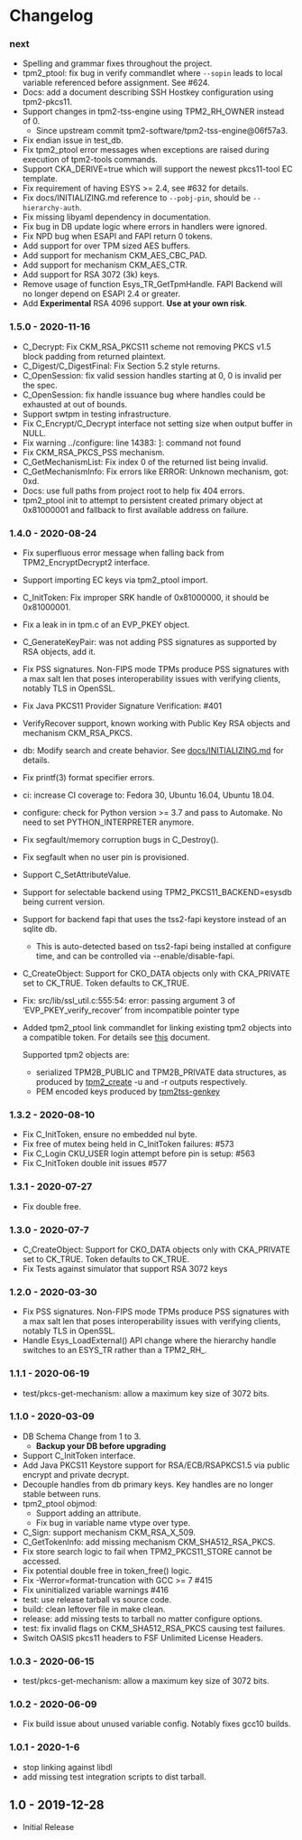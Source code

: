 # Changelog

### next
  * Spelling and grammar fixes throughout the project.
  * tpm2_ptool: fix bug in verify commandlet where `--sopin` leads to local variable referenced before assignment. See #624.
  * Docs: add a document describing SSH Hostkey configuration using tpm2-pkcs11.
  * Support changes in tpm2-tss-engine using TPM2_RH_OWNER instead of 0.
    * Since upstream commit tpm2-software/tpm2-tss-engine@06f57a3.
  * Fix endian issue in test_db.
  * Fix tpm2_ptool error messages when exceptions are raised during execution of tpm2-tools commands.
  * Support CKA_DERIVE=true which will support the newest pkcs11-tool EC template.
  * Fix requirement of having ESYS >= 2.4, see #632 for details.
  * Fix docs/INITIALIZING.md reference to `--pobj-pin`, should be `--hierarchy-auth`.
  * Fix missing libyaml dependency in documentation.
  * Fix bug in DB update logic where errors in handlers were ignored.
  * Fix NPD bug when ESAPI and FAPI return 0 tokens.
  * Add support for over TPM sized AES buffers.
  * Add support for mechanism CKM_AES_CBC_PAD.
  * Add support for mechanism CKM_AES_CTR.
  * Add support for RSA 3072 (3k) keys.
  * Remove usage of function Esys_TR_GetTpmHandle. FAPI Backend will no longer depend on ESAPI 2.4 or
    greater.
  * Add **Experimental** RSA 4096 support. **Use at your own risk**.

### 1.5.0 - 2020-11-16
  * C_Decrypt: Fix CKM_RSA_PKCS11 scheme not removing PKCS v1.5 block padding from returned plaintext.
  * C_Digest/C_DigestFinal: Fix Section 5.2 style returns.
  * C_OpenSession: fix valid session handles starting at 0, 0 is invalid per the spec.
  * C_OpenSession: fix handle issuance bug where handles could be exhausted at out of bounds.
  * Support swtpm in testing infrastructure.
  * Fix C_Encrypt/C_Decrypt interface not setting size when output buffer in NULL.
  * Fix warning ../configure: line 14383: ]: command not found
  * Fix CKM_RSA_PKCS_PSS mechanism.
  * C_GetMechanismList: Fix index 0 of the returned list being invalid.
  * C_GetMechanismInfo: Fix errors like ERROR: Unknown mechanism, got: 0xd.
  * Docs: use full paths from project root to help fix 404 errors.
  * tpm2_ptool init to attempt to persistent created primary object at 0x81000001 and fallback to
    first available address on failure.

### 1.4.0 - 2020-08-24
  * Fix superfluous error message when falling back from TPM2\_EncryptDecrypt2 interface.
  * Support importing EC keys via tpm2\_ptool import.
  * C\_InitToken: Fix improper SRK handle of 0x81000000, it should be 0x81000001.
  * Fix a leak in in tpm.c of an EVP\_PKEY object.
  * C\_GenerateKeyPair: was not adding PSS signatures as supported by RSA objects, add it.
  * Fix PSS signatures. Non-FIPS mode TPMs produce PSS signatures with a
    max salt len that poses interoperability issues with verifying clients,
    notably TLS in OpenSSL.
  * Fix Java PKCS11 Provider Signature Verification: #401
  * VerifyRecover support, known working with Public Key RSA objects and
    mechanism CKM_RSA_PKCS.
  * db: Modify search and create behavior. See
    [docs/INITIALIZING.md](https://github.com/tpm2-software/tpm2-pkcs11/blob/master/docs/INITIALIZING.md)
    for details.
  * Fix printf(3) format specifier errors.
  * ci: increase CI coverage to: Fedora 30, Ubuntu 16.04, Ubuntu 18.04.
  * configure: check for Python version >= 3.7 and pass to Automake. No
    need to set PYTHON\_INTERPRETER anymore.
  * Fix segfault/memory corruption bugs in C\_Destroy().
  * Fix segfault when no user pin is provisioned.
  * Support C\_SetAttributeValue.
  * Support for selectable backend using TPM2\_PKCS11\_BACKEND=esysdb being current version.
  * Support for backend fapi that uses the tss2-fapi keystore instead of an sqlite db.
    - This is auto-detected based on tss2-fapi being installed at configure time, and can be controlled
      via --enable/disable-fapi.
  * C\_CreateObject: Support for CKO\_DATA objects only with CKA\_PRIVATE set to CK\_TRUE. Token
    defaults to CK_TRUE.
  * Fix: src/lib/ssl\_util.c:555:54: error: passing argument 3 of ‘EVP\_PKEY\_verify\_recover’ from incompatible pointer type
  * Added tpm2\_ptool link commandlet for linking existing tpm2 objects into a compatible token. For details see
    [this](https://github.com/tpm2-software/tpm2-pkcs11/blob/master/docs/INTEROPERABILITY.md) document.

    Supported tpm2 objects are:
      - serialized TPM2B_PUBLIC and TPM2B_PRIVATE data structures, as produced by
      [tpm2_create](https://github.com/tpm2-software/tpm2-tools/blob/master/man/tpm2_create.1.md) -u and -r outputs
      respectively.
      - PEM encoded keys produced by
      [tpm2tss-genkey](https://github.com/tpm2-software/tpm2-tss-engine/blob/master/man/tpm2tss-genkey.1.md)

### 1.3.2 - 2020-08-10
  * Fix C\_InitToken, ensure no embedded nul byte.
  * Fix free of mutex being held in C\_InitToken failures: #573
  * Fix C\_Login CKU\_USER login attempt before pin is setup: #563
  * Fix C\_InitToken double init issues #577

### 1.3.1 - 2020-07-27
  * Fix double free.

### 1.3.0 - 2020-07-7
  * C\_CreateObject: Support for CKO\_DATA objects only with CKA\_PRIVATE set to CK\_TRUE.
    Token defaults to CK\_TRUE.
  * Fix Tests against simulator that support RSA 3072 keys

### 1.2.0 - 2020-03-30
  * Fix PSS signatures. Non-FIPS mode TPMs produce PSS signatures with a
    max salt len that poses interoperability issues with verifying clients,
    notably TLS in OpenSSL.
  * Handle Esys\_LoadExternal() API change where the hierarchy handle switches to an
    ESYS\_TR rather than a TPM2\_RH\_.

### 1.1.1 - 2020-06-19

  * test/pkcs-get-mechanism: allow a maximum key size of 3072 bits.

### 1.1.0 - 2020-03-09
  * DB Schema Change from 1 to 3.
    - **Backup your DB before upgrading**
  * Support C_InitToken interface.
  * Add Java PKCS11 Keystore support for RSA/ECB/RSAPKCS1.5
    via public encrypt and private decrypt.
  * Decouple handles from db primary keys. Key handles are
    no longer stable between runs.
  * tpm2_ptool objmod:
    - Support adding an attribute.
    - Fix bug in variable name vtype over type.
  * C_Sign: support mechanism CKM_RSA_X_509.
  * C_GetTokenInfo: add missing mechanism CKM_SHA512_RSA_PKCS.
  * Fix store search logic to fail when TPM2_PKCS11_STORE cannot be accessed.
  * Fix potential double free in token_free() logic.
  * Fix -Werror=format-truncation with GCC >= 7 #415
  * Fix uninitialized variable warnings #416
  * test: use release tarball vs source code.
  * build: clean leftover file in make clean.
  * release: add missing tests to tarball no matter configure options.
  * test: fix invalid flags on CKM_SHA512_RSA_PKCS causing test failures.
  * Switch OASIS pkcs11 headers to FSF Unlimited License Headers.

### 1.0.3 - 2020-06-15

  * test/pkcs-get-mechanism: allow a maximum key size of 3072 bits.

### 1.0.2 - 2020-06-09

  * Fix build issue about unused variable config. Notably fixes gcc10 builds.

### 1.0.1 - 2020-1-6

  * stop linking against libdl
  * add missing test integration scripts to dist tarball.

## 1.0 - 2019-12-28

  * Initial Release
